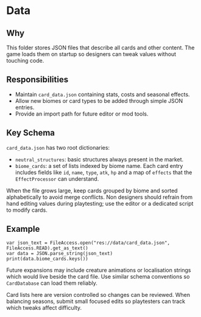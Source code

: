 # Data

## Why
This folder stores JSON files that describe all cards and other content. The game loads them on startup so designers can tweak values without touching code.

## Responsibilities
- Maintain `card_data.json` containing stats, costs and seasonal effects.
- Allow new biomes or card types to be added through simple JSON entries.
- Provide an import path for future editor or mod tools.

## Key Schema
`card_data.json` has two root dictionaries:
- `neutral_structures`: basic structures always present in the market.
- `biome_cards`: a set of lists indexed by biome name.
Each card entry includes fields like `id`, `name`, `type`, `atk`, `hp` and a map of `effects` that the `EffectProcessor` can understand.

When the file grows large, keep cards grouped by biome and sorted alphabetically to avoid merge conflicts. Non designers should refrain from hand editing values during playtesting; use the editor or a dedicated script to modify cards.

## Example
```gdscript
var json_text = FileAccess.open("res://data/card_data.json", FileAccess.READ).get_as_text()
var data = JSON.parse_string(json_text)
print(data.biome_cards.keys())
```

Future expansions may include creature animations or localisation strings which would live beside the card file. Use similar schema conventions so `CardDatabase` can load them reliably.

Card lists here are version controlled so changes can be reviewed. When balancing seasons, submit small focused edits so playtesters can track which tweaks affect difficulty.
